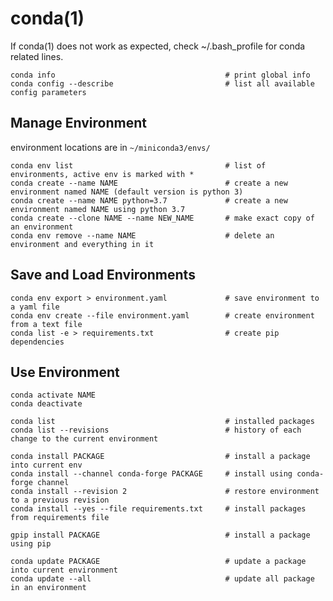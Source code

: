 # conda(1)

If conda(1) does not work as expected, check ~/.bash_profile for conda related lines.

    conda info                                      # print global info
    conda config --describe                         # list all available config parameters

## Manage Environment

  environment locations are in `~/miniconda3/envs/`

    conda env list                                  # list of environments, active env is marked with *
    conda create --name NAME                        # create a new environment named NAME (default version is python 3)
    conda create --name NAME python=3.7             # create a new environment named NAME using python 3.7
    conda create --clone NAME --name NEW_NAME       # make exact copy of an environment
    conda env remove --name NAME                    # delete an environment and everything in it

## Save and Load Environments

    conda env export > environment.yaml             # save environment to a yaml file
    conda env create --file environment.yaml        # create environment from a text file
    conda list -e > requirements.txt                # create pip dependencies

## Use Environment

    conda activate NAME
    conda deactivate

    conda list                                      # installed packages
    conda list --revisions                          # history of each change to the current environment

    conda install PACKAGE                           # install a package into current env
    conda install --channel conda-forge PACKAGE     # install using conda-forge channel
    conda install --revision 2                      # restore environment to a previous revision
    conda install --yes --file requirements.txt     # install packages from requirements file

    gpip install PACKAGE                            # install a package using pip

    conda update PACKAGE                            # update a package into current environment
    conda update --all                              # update all package in an environment
